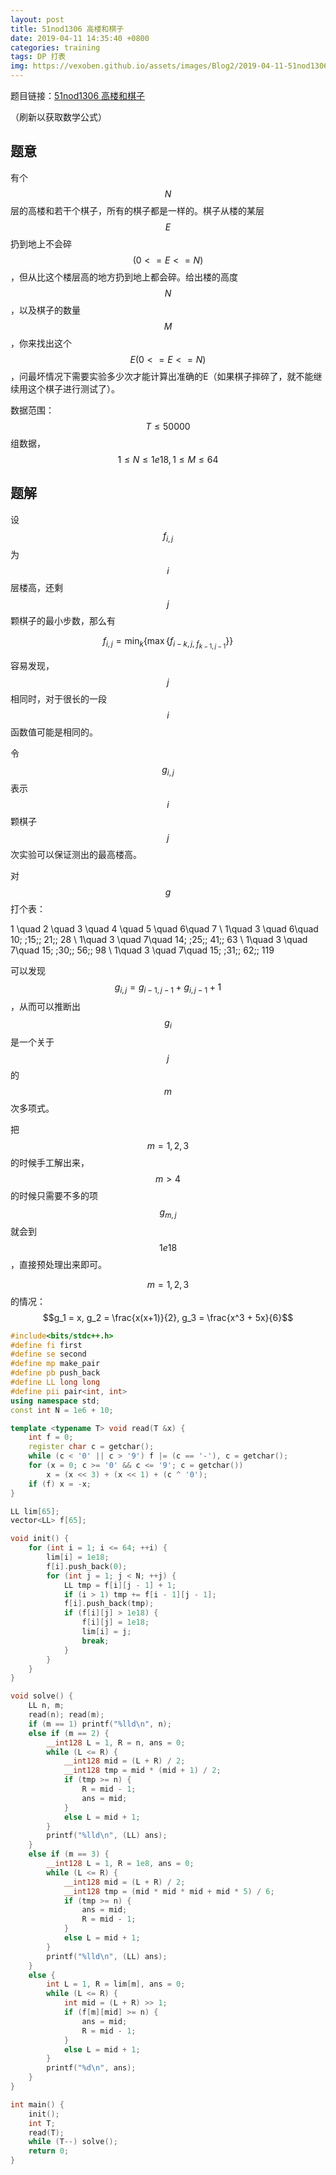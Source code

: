 ```yaml
---
layout: post
title: 51nod1306 高楼和棋子
date: 2019-04-11 14:35:40 +0800
categories: training
tags: DP 打表
img: https://vexoben.github.io/assets/images/Blog2/2019-04-11-51nod1306-高楼和棋子.png
---
```


题目链接：[51nod1306 高楼和棋子][100]

（刷新以获取数学公式）

## **题意**

有个$$N$$层的高楼和若干个棋子，所有的棋子都是一样的。棋子从楼的某层$$E$$扔到地上不会碎$$(0 <= E <= N)$$，但从比这个楼层高的地方扔到地上都会碎。给出楼的高度$$N$$，以及棋子的数量$$M$$，你来找出这个$$E(0 <= E <= N)$$，问最坏情况下需要实验多少次才能计算出准确的E（如果棋子摔碎了，就不能继续用这个棋子进行测试了）。

数据范围：$$T≤50000$$组数据，$$1≤N≤1e18,1≤M≤64$$

## **题解**

设$$f_{i,j}​$$为$$i​$$层楼高，还剩$$j​$$颗棋子的最小步数，那么有

$$f_{i,j} = \min_k \{ \max\{ f_{i-k,j , \; f_{k-1,j-1}} \} \}​$$

容易发现，$$j$$相同时，对于很长的一段$$i$$函数值可能是相同的。

令$$g_{i,j}​$$表示$$i​$$颗棋子$$j​$$次实验可以保证测出的最高楼高。

对$$g​$$打个表：

$$$$ 1 \quad 2 \quad 3 \quad 4 \quad 5 \quad 6\quad 7 \\ 1\quad 3 \quad 6\quad 10\; \;15\;\; 21\;\; 28 \\ 1\quad 3 \quad 7\quad 14\; \;25\;\; 41\;\; 63 \\ 1\quad 3 \quad 7\quad 15\; \;30\;\; 56\;\; 98 \\ 1\quad 3 \quad 7\quad 15\; \;31\;\; 62\;\; 119​$$$$

可以发现$$g_{i,j} = g_{i-1,j-1} + g_{i,j-1} + 1​$$，从而可以推断出$$g_i​$$是一个关于$$j​$$的$$m​$$次多项式。

把$$m=1,2,3​$$的时候手工解出来，$$m>4​$$的时候只需要不多的项$$g_{m,j}​$$就会到$$1e18​$$，直接预处理出来即可。

$$m=1,2,3$$的情况：$$g_1 = x, g_2 = \frac{x(x+1)}{2}, g_3 = \frac{x^3 + 5x}{6}$$

```cpp
#include<bits/stdc++.h>
#define fi first
#define se second
#define mp make_pair
#define pb push_back
#define LL long long
#define pii pair<int, int>
using namespace std;
const int N = 1e6 + 10;

template <typename T> void read(T &x) {
	int f = 0;
	register char c = getchar();
	while (c < '0' || c > '9') f |= (c == '-'), c = getchar();
	for (x = 0; c >= '0' && c <= '9'; c = getchar())
		x = (x << 3) + (x << 1) + (c ^ '0');
	if (f) x = -x;
}

LL lim[65];
vector<LL> f[65];

void init() {
	for (int i = 1; i <= 64; ++i) {
		lim[i] = 1e18;
		f[i].push_back(0);
		for (int j = 1; j < N; ++j) {
			LL tmp = f[i][j - 1] + 1;
			if (i > 1) tmp += f[i - 1][j - 1];
			f[i].push_back(tmp);
			if (f[i][j] > 1e18) {
				f[i][j] = 1e18;
				lim[i] = j;
				break;
			}
		}
	}
}

void solve() {
	LL n, m;
	read(n); read(m);
	if (m == 1) printf("%lld\n", n);
	else if (m == 2) {
		__int128 L = 1, R = n, ans = 0;
		while (L <= R) {
			__int128 mid = (L + R) / 2;
			__int128 tmp = mid * (mid + 1) / 2;
			if (tmp >= n) {
				R = mid - 1;
				ans = mid;
			}
			else L = mid + 1;
		}
		printf("%lld\n", (LL) ans);
	}
	else if (m == 3) {
		__int128 L = 1, R = 1e8, ans = 0;
		while (L <= R) {
			__int128 mid = (L + R) / 2;
			__int128 tmp = (mid * mid * mid + mid * 5) / 6;
			if (tmp >= n) {
				ans = mid;
				R = mid - 1;	
			}
			else L = mid + 1;
		}
		printf("%lld\n", (LL) ans);
	}
	else {
		int L = 1, R = lim[m], ans = 0;
		while (L <= R) {
			int mid = (L + R) >> 1;
			if (f[m][mid] >= n) {
				ans = mid;
				R = mid - 1;	
			}
			else L = mid + 1;
		}
		printf("%d\n", ans);
	}
}

int main() {
	init();
	int T;
	read(T);
	while (T--) solve();
	return 0;
}
```



[100]:<http://www.51nod.com/Challenge/Problem.html#!#problemId=1306>